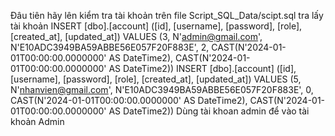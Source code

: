 Đâu tiên hãy lên kiểm tra tài khoản trên file Script_SQL_Data/scipt.sql
tra lấy tài khoản 
INSERT [dbo].[account] ([id], [username], [password], [role], [created_at], [updated_at]) VALUES (3, N'admin@gmail.com', N'E10ADC3949BA59ABBE56E057F20F883E', 2, CAST(N'2024-01-01T00:00:00.0000000' AS DateTime2), CAST(N'2024-01-01T00:00:00.0000000' AS DateTime2))
INSERT [dbo].[account] ([id], [username], [password], [role], [created_at], [updated_at]) VALUES (5, N'nhanvien@gmail.com', N'E10ADC3949BA59ABBE56E057F20F883E', 0, CAST(N'2024-01-01T00:00:00.0000000' AS DateTime2), CAST(N'2024-01-01T00:00:00.0000000' AS DateTime2))
Dùng tài khoan admin để vào tài khoản Admin
